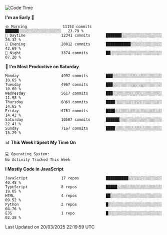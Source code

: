 <!--START_SECTION:waka-->
![Code Time](http://img.shields.io/badge/Code%20Time-3%2C498%20hrs%2059%20mins-blue)

**I'm an Early 🐤** 

```text
🌞 Morning                11153 commits       ██████░░░░░░░░░░░░░░░░░░░   23.79 % 
🌆 Daytime                12341 commits       ███████░░░░░░░░░░░░░░░░░░   26.32 % 
🌃 Evening                20012 commits       ███████████░░░░░░░░░░░░░░   42.69 % 
🌙 Night                  3374 commits        ██░░░░░░░░░░░░░░░░░░░░░░░   07.20 % 
```
📅 **I'm Most Productive on Saturday** 

```text
Monday                   4992 commits        ███░░░░░░░░░░░░░░░░░░░░░░   10.65 % 
Tuesday                  4967 commits        ███░░░░░░░░░░░░░░░░░░░░░░   10.60 % 
Wednesday                5617 commits        ███░░░░░░░░░░░░░░░░░░░░░░   11.98 % 
Thursday                 6869 commits        ████░░░░░░░░░░░░░░░░░░░░░   14.65 % 
Friday                   6761 commits        ████░░░░░░░░░░░░░░░░░░░░░   14.42 % 
Saturday                 10507 commits       ██████░░░░░░░░░░░░░░░░░░░   22.41 % 
Sunday                   7167 commits        ████░░░░░░░░░░░░░░░░░░░░░   15.29 % 
```


📊 **This Week I Spent My Time On** 

```text
💻 Operating System: 
No Activity Tracked This Week
```

**I Mostly Code in JavaScript** 

```text
JavaScript               17 repos            ██████████░░░░░░░░░░░░░░░   40.48 % 
TypeScript               8 repos             █████░░░░░░░░░░░░░░░░░░░░   19.05 % 
HTML                     4 repos             ██░░░░░░░░░░░░░░░░░░░░░░░   09.52 % 
Python                   2 repos             █░░░░░░░░░░░░░░░░░░░░░░░░   04.76 % 
EJS                      1 repo              █░░░░░░░░░░░░░░░░░░░░░░░░   02.38 % 
```




 Last Updated on 20/03/2025 22:19:59 UTC
<!--END_SECTION:waka-->

<!--
**likaiqiang/likaiqiang** is a ✨ _special_ ✨ repository because its `README.md` (this file) appears on your GitHub profile.

Here are some ideas to get you started:

- 🔭 I’m currently working on ...
- 🌱 I’m currently learning ...
- 👯 I’m looking to collaborate on ...
- 🤔 I’m looking for help with ...
- 💬 Ask me about ...
- 📫 How to reach me: ...
- 😄 Pronouns: ...
- ⚡ Fun fact: ...
-->
